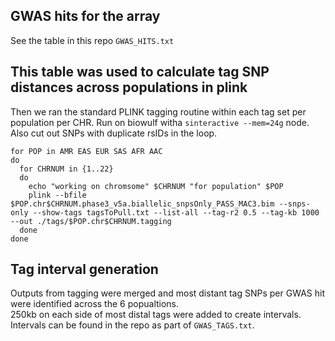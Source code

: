 ## GWAS hits for the array
See the table in this repo ```GWAS_HITS.txt```

## This table was used to calculate tag SNP distances across populations in plink
Then we ran the standard PLINK tagging routine within each tag set per population per CHR. Run on biowulf witha ```sinteractive --mem=24g``` node. Also cut out SNPs with duplicate rsIDs in the loop.

```
for POP in AMR EAS EUR SAS AFR AAC
do
  for CHRNUM in {1..22}
  do
    echo "working on chromsome" $CHRNUM "for population" $POP
    plink --bfile $POP.chr$CHRNUM.phase3_v5a.biallelic_snpsOnly_PASS_MAC3.bim --snps-only --show-tags tagsToPull.txt --list-all --tag-r2 0.5 --tag-kb 1000 --out ./tags/$POP.chr$CHRNUM.tagging
  done
done
```

## Tag interval generation
Outputs from tagging were merged and most distant tag SNPs per GWAS hit were identified across the 6 popualtions.  
250kb on each side of most distal tags were added to create intervals.  
Intervals can be found in the repo as part of ```GWAS_TAGS.txt```.  
